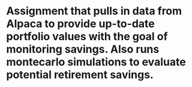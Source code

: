 # Assignment that pulls in data from Alpaca to provide up-to-date portfolio values with the goal of monitoring savings. Also runs montecarlo simulations to evaluate potential retirement savings. 
